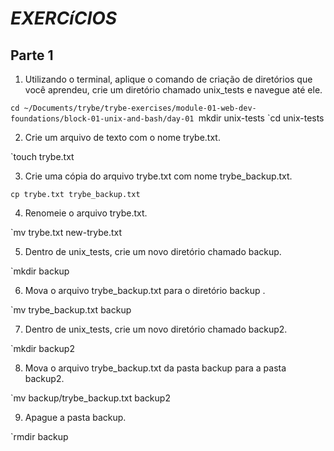 # *EXERCíCIOS*

## **Parte 1**

1. Utilizando o terminal, aplique o comando de criação de diretórios que você aprendeu, crie um diretório chamado unix_tests e navegue até ele.

`cd ~/Documents/trybe/trybe-exercises/module-01-web-dev-foundations/block-01-unix-and-bash/day-01
`mkdir unix-tests
`cd unix-tests

2. Crie um arquivo de texto com o nome trybe.txt.

`touch trybe.txt

3. Crie uma cópia do arquivo trybe.txt com nome trybe_backup.txt.

`cp trybe.txt trybe_backup.txt`

4. Renomeie o arquivo trybe.txt.

`mv trybe.txt new-trybe.txt

5. Dentro de unix_tests, crie um novo diretório chamado backup.

`mkdir backup

6. Mova o arquivo trybe_backup.txt para o diretório backup .

`mv trybe_backup.txt backup 

7. Dentro de unix_tests, crie um novo diretório chamado backup2.

`mkdir backup2

8. Mova o arquivo trybe_backup.txt da pasta backup para a pasta backup2.

`mv backup/trybe_backup.txt backup2 

9. Apague a pasta backup.

`rmdir backup



